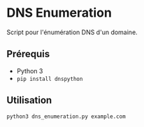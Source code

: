 # DNS Enumeration

Script pour l'énumération DNS d'un domaine.

## Prérequis

- Python 3
- `pip install dnspython`

## Utilisation

```bash
python3 dns_enumeration.py example.com
```